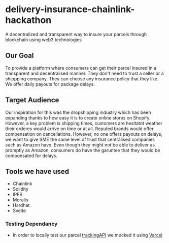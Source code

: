 # delivery-insurance-chainlink-hackathon
A decentralized and transparent way to insure your parcels through blockchain using web3 technologies

## Our Goal
To provide a platform where consumers can get their parcel insured in a transparent and decentralised manner. They don't need to trust a seller 
or a shippping company. They can choose any insurance policy that they like. We offer daily payouts for package delays. 

## Target Audience 
Our inspiration for this was the dropshipping industry which has been expanding thanks to how easy it is to create online stores on Shopify. However, a
key problem is shipping times, customers are hesitatnt weather their orderes would arrive on time or at all. Reputed brands would offer compensation on
cancellations. 
However, no one offers payouts on delays, we want to give SME the same level of trust that centralised companies such as Amazon have. Even though
they might not be able to deliver as promptly as Amazon, consumers do have the garuntee that they would be componsated for delays.

## Tools we have used 
- Chainlink
- Solidity
- IPFS
- Moralis 
- Hardhat 
- Svelte 

### Testing Dependancy
- In order to locally test our parcel [trackingAPI](https://github.com/sanatcodes/mockAPItestingMore/tree/improving_api) we mocked it using [Varcel](varcel.com)
